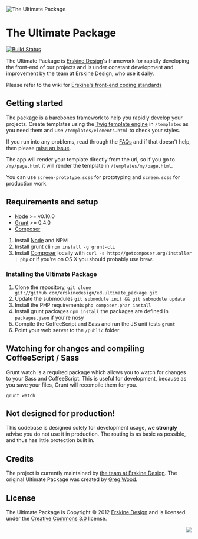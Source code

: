 ![The Ultimate Package](https://github.com/erskinedesign/ed.ultimate_package/raw/master/public/static/images/branding/branding.png "The Ultimate Package")
# The Ultimate Package
[![Build Status](https://secure.travis-ci.org/erskinedesign/ed.ultimate_package.png?branch=master)](http://travis-ci.org/erskinedesign/ed.ultimate_package)

The Ultimate Package is [Erskine Design][]'s framework for rapidly developing
the front-end of our projects and is under constant development and improvement
by the team at Erskine Design, who use it daily.

Please refer to the wiki for [Erskine's front-end coding standards][wiki]

## Getting started
The package is a barebones framework to help you rapidly develop your projects.
Create templates using the [Twig template engine][] in `/templates` as you need
them and use `/templates/elements.html` to check your styles.

If you run into any problems, read through the [FAQs][faqs] and if that doesn't help, then please [raise an issue][issues].

The app will render your template directly from the url, so if you go to
`/my/page.html` it will render the template in `/templates/my/page.html`.

You can use `screen-prototype.scss` for prototyping and `screen.scss` for production work.

## Requirements and setup
* [Node][] >= v0.10.0
* [Grunt][] >= 0.4.0
* [Composer][]
 
1. Install [Node][] and NPM
1. Install grunt cli `npm install -g grunt-cli`
1. Install [Composer][] locally with `curl -s http://getcomposer.org/installer | php` or if you're on OS X you should probably use brew.

### Installing the Ultimate Package
1. Clone the repository, `git clone git://github.com/erskinedesign/ed.ultimate_package.git`
1. Update the submodules `git submodule init && git submodule update`
1. Install the PHP requirements `php composer.phar install`
1. Install grunt packages `npm install` the packages are defined in `packages.json` if you're nosy
1. Compile the CoffeeScript and Sass and run the JS unit tests `grunt`
1. Point your web server to the `/public` folder

## Watching for changes and compiling CoffeeScript / Sass
Grunt watch is a required package which allows you to watch for changes to your Sass and CoffeeScript.
This is useful for development, because as you save your files, Grunt will recompile them for you.

    grunt watch

## Not designed for production!
This codebase is designed solely for development usage, we __strongly__
advise you do not use it in production. The routing is as basic as
possible, and thus has little protection built in.

## Credits
The project is currently maintained by [the team at Erskine Design][]. The original Ultimate Package was created by [Greg Wood][].

## License
The Ultimate Package is Copyright &copy; 2012 [Erskine Design][] and is licensed under the [Creative Commons 3.0][] license.

<a style="float:right;" href="http://gridpak.com/"><img src="https://github.com/erskinedesign/ed.ultimate_package/raw/master/public/static/images/branding/badge-gridpak.png"/></a>

[Erskine Design]: http://erskinedesign.com/
[faqs]: https://github.com/erskinedesign/ed.ultimate_package/wiki/FAQs
[issues]: https://github.com/erskinedesign/ed.ultimate_package/issues
[Twig template engine]: http://twig.sensiolabs.org/
[Composer]: http://getcomposer.org/
[Node]: https://github.com/joyent/node/wiki/Installing-Node.js-via-package-manager
[NPM]: https://npmjs.org/
[grunt]: https://github.com/gruntjs/grunt/wiki/Installing-grunt

[the team at Erskine Design]: https://twitter.com/erskinedesign/team/members
[Greg Wood]: http://gregorywood.co.uk/

[Creative Commons 3.0]: http://creativecommons.org/licenses/by-nc-sa/3.0/

[wiki]: https://github.com/erskinedesign/ed.ultimate_package/wiki
[download]: https://github.com/erskinedesign/ed.ultimate_package/zipball/master

